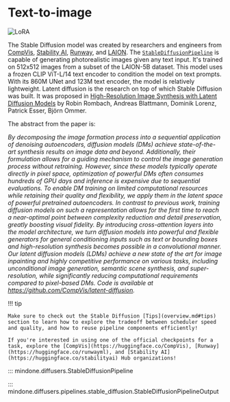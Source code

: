 <!--Copyright 2024 The HuggingFace Team. All rights reserved.

Licensed under the Apache License, Version 2.0 (the "License"); you may not use this file except in compliance with
the License. You may obtain a copy of the License at

http://www.apache.org/licenses/LICENSE-2.0

Unless required by applicable law or agreed to in writing, software distributed under the License is distributed on
an "AS IS" BASIS, WITHOUT WARRANTIES OR CONDITIONS OF ANY KIND, either express or implied. See the License for the
specific language governing permissions and limitations under the License.
-->

# Text-to-image

<div class="flex flex-wrap space-x-1">
  <img alt="LoRA" src="https://img.shields.io/badge/LoRA-d8b4fe?style=flat"/>
</div>

The Stable Diffusion model was created by researchers and engineers from [CompVis](https://github.com/CompVis), [Stability AI](https://stability.ai/), [Runway](https://github.com/runwayml), and [LAION](https://laion.ai/). The [`StableDiffusionPipeline`](https://mindspore-lab.github.io/mindone/latest/diffusers/api/pipelines/stable_diffusion/text2img/#mindone.diffusers.StableDiffusionPipeline) is capable of generating photorealistic images given any text input. It's trained on 512x512 images from a subset of the LAION-5B dataset. This model uses a frozen CLIP ViT-L/14 text encoder to condition the model on text prompts. With its 860M UNet and 123M text encoder, the model is relatively lightweight. Latent diffusion is the research on top of which Stable Diffusion was built. It was proposed in [High-Resolution Image Synthesis with Latent Diffusion Models](https://huggingface.co/papers/2112.10752) by Robin Rombach, Andreas Blattmann, Dominik Lorenz, Patrick Esser, Björn Ommer.

The abstract from the paper is:

*By decomposing the image formation process into a sequential application of denoising autoencoders, diffusion models (DMs) achieve state-of-the-art synthesis results on image data and beyond. Additionally, their formulation allows for a guiding mechanism to control the image generation process without retraining. However, since these models typically operate directly in pixel space, optimization of powerful DMs often consumes hundreds of GPU days and inference is expensive due to sequential evaluations. To enable DM training on limited computational resources while retaining their quality and flexibility, we apply them in the latent space of powerful pretrained autoencoders. In contrast to previous work, training diffusion models on such a representation allows for the first time to reach a near-optimal point between complexity reduction and detail preservation, greatly boosting visual fidelity. By introducing cross-attention layers into the model architecture, we turn diffusion models into powerful and flexible generators for general conditioning inputs such as text or bounding boxes and high-resolution synthesis becomes possible in a convolutional manner. Our latent diffusion models (LDMs) achieve a new state of the art for image inpainting and highly competitive performance on various tasks, including unconditional image generation, semantic scene synthesis, and super-resolution, while significantly reducing computational requirements compared to pixel-based DMs. Code is available at https://github.com/CompVis/latent-diffusion.*

!!! tip

    Make sure to check out the Stable Diffusion [Tips](overview.md#tips) section to learn how to explore the tradeoff between scheduler speed and quality, and how to reuse pipeline components efficiently!

    If you're interested in using one of the official checkpoints for a task, explore the [CompVis](https://huggingface.co/CompVis), [Runway](https://huggingface.co/runwayml), and [Stability AI](https://huggingface.co/stabilityai) Hub organizations!

::: mindone.diffusers.StableDiffusionPipeline

::: mindone.diffusers.pipelines.stable_diffusion.StableDiffusionPipelineOutput
